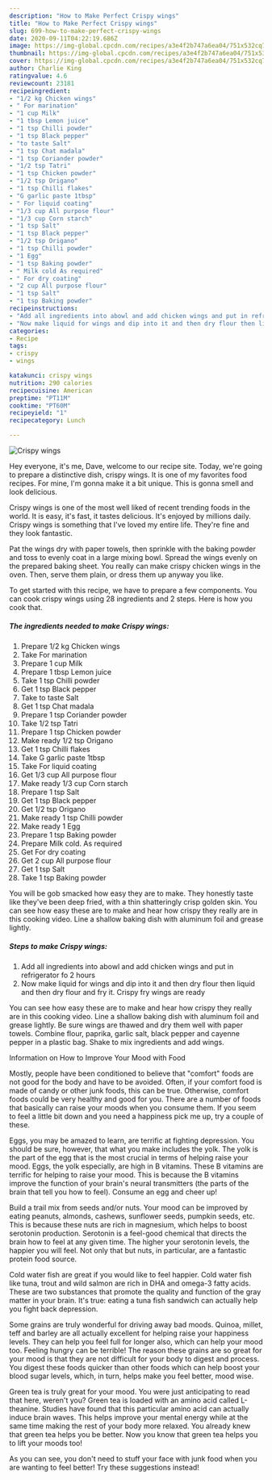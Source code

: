 ```yaml
---
description: "How to Make Perfect Crispy wings"
title: "How to Make Perfect Crispy wings"
slug: 699-how-to-make-perfect-crispy-wings
date: 2020-09-11T04:22:19.686Z
image: https://img-global.cpcdn.com/recipes/a3e4f2b747a6ea04/751x532cq70/crispy-wings-recipe-main-photo.jpg
thumbnail: https://img-global.cpcdn.com/recipes/a3e4f2b747a6ea04/751x532cq70/crispy-wings-recipe-main-photo.jpg
cover: https://img-global.cpcdn.com/recipes/a3e4f2b747a6ea04/751x532cq70/crispy-wings-recipe-main-photo.jpg
author: Charlie King
ratingvalue: 4.6
reviewcount: 23181
recipeingredient:
- "1/2 kg Chicken wings"
- " For marination"
- "1 cup Milk"
- "1 tbsp Lemon juice"
- "1 tsp Chilli powder"
- "1 tsp Black pepper"
- "to taste Salt"
- "1 tsp Chat madala"
- "1 tsp Coriander powder"
- "1/2 tsp Tatri"
- "1 tsp Chicken powder"
- "1/2 tsp Origano"
- "1 tsp Chilli flakes"
- "G garlic paste 1tbsp"
- " For liquid coating"
- "1/3 cup All purpose flour"
- "1/3 cup Corn starch"
- "1 tsp Salt"
- "1 tsp Black pepper"
- "1/2 tsp Origano"
- "1 tsp Chilli powder"
- "1 Egg"
- "1 tsp Baking powder"
- " Milk cold As required"
- " For dry coating"
- "2 cup All purpose flour"
- "1 tsp Salt"
- "1 tsp Baking powder"
recipeinstructions:
- "Add all ingredients into abowl and add chicken wings and put in refrigerator fo 2 hours"
- "Now make liquid for wings and dip into it and then dry flour then liquid and then dry flour and fry it. Crispy fry wings are ready"
categories:
- Recipe
tags:
- crispy
- wings

katakunci: crispy wings 
nutrition: 290 calories
recipecuisine: American
preptime: "PT11M"
cooktime: "PT60M"
recipeyield: "1"
recipecategory: Lunch

---
```



![Crispy wings](https://img-global.cpcdn.com/recipes/a3e4f2b747a6ea04/751x532cq70/crispy-wings-recipe-main-photo.jpg)

Hey everyone, it's me, Dave, welcome to our recipe site. Today, we're going to prepare a distinctive dish, crispy wings. It is one of my favorites food recipes. For mine, I'm gonna make it a bit unique. This is gonna smell and look delicious.

Crispy wings is one of the most well liked of recent trending foods in the world. It is easy, it's fast, it tastes delicious. It's enjoyed by millions daily. Crispy wings is something that I've loved my entire life. They're fine and they look fantastic.

Pat the wings dry with paper towels, then sprinkle with the baking powder and toss to evenly coat in a large mixing bowl. Spread the wings evenly on the prepared baking sheet. You really can make crispy chicken wings in the oven. Then, serve them plain, or dress them up anyway you like.


To get started with this recipe, we have to prepare a few components. You can cook crispy wings using 28 ingredients and 2 steps. Here is how you cook that.

<!--inarticleads1-->

##### The ingredients needed to make Crispy wings:

1. Prepare 1/2 kg Chicken wings
1. Take  For marination
1. Prepare 1 cup Milk
1. Prepare 1 tbsp Lemon juice
1. Take 1 tsp Chilli powder
1. Get 1 tsp Black pepper
1. Take to taste Salt
1. Get 1 tsp Chat madala
1. Prepare 1 tsp Coriander powder
1. Take 1/2 tsp Tatri
1. Prepare 1 tsp Chicken powder
1. Make ready 1/2 tsp Origano
1. Get 1 tsp Chilli flakes
1. Take G garlic paste 1tbsp
1. Take  For liquid coating
1. Get 1/3 cup All purpose flour
1. Make ready 1/3 cup Corn starch
1. Prepare 1 tsp Salt
1. Get 1 tsp Black pepper
1. Get 1/2 tsp Origano
1. Make ready 1 tsp Chilli powder
1. Make ready 1 Egg
1. Prepare 1 tsp Baking powder
1. Prepare  Milk cold. As required
1. Get  For dry coating
1. Get 2 cup All purpose flour
1. Get 1 tsp Salt
1. Take 1 tsp Baking powder


You will be gob smacked how easy they are to make. They honestly taste like they&#39;ve been deep fried, with a thin shatteringly crisp golden skin. You can see how easy these are to make and hear how crispy they really are in this cooking video. Line a shallow baking dish with aluminum foil and grease lightly. 

<!--inarticleads2-->

##### Steps to make Crispy wings:

1. Add all ingredients into abowl and add chicken wings and put in refrigerator fo 2 hours
1. Now make liquid for wings and dip into it and then dry flour then liquid and then dry flour and fry it. Crispy fry wings are ready


You can see how easy these are to make and hear how crispy they really are in this cooking video. Line a shallow baking dish with aluminum foil and grease lightly. Be sure wings are thawed and dry them well with paper towels. Combine flour, paprika, garlic salt, black pepper and cayenne pepper in a plastic bag. Shake to mix ingredients and add wings. 

Information on How to Improve Your Mood with Food


Mostly, people have been conditioned to believe that "comfort" foods are not good for the body and have to be avoided. Often, if your comfort food is made of candy or other junk foods, this can be true. Otherwise, comfort foods could be very healthy and good for you. There are a number of foods that basically can raise your moods when you consume them. If you seem to feel a little bit down and you need a happiness pick me up, try a couple of these.

Eggs, you may be amazed to learn, are terrific at fighting depression. You should be sure, however, that what you make includes the yolk. The yolk is the part of the egg that is the most crucial in terms of helping raise your mood. Eggs, the yolk especially, are high in B vitamins. These B vitamins are terrific for helping to raise your mood. This is because the B vitamins improve the function of your brain's neural transmitters (the parts of the brain that tell you how to feel). Consume an egg and cheer up!

Build a trail mix from seeds and/or nuts. Your mood can be improved by eating peanuts, almonds, cashews, sunflower seeds, pumpkin seeds, etc. This is because these nuts are rich in magnesium, which helps to boost serotonin production. Serotonin is a feel-good chemical that directs the brain how to feel at any given time. The higher your serotonin levels, the happier you will feel. Not only that but nuts, in particular, are a fantastic protein food source.

Cold water fish are great if you would like to feel happier. Cold water fish like tuna, trout and wild salmon are rich in DHA and omega-3 fatty acids. These are two substances that promote the quality and function of the gray matter in your brain. It's true: eating a tuna fish sandwich can actually help you fight back depression. 

Some grains are truly wonderful for driving away bad moods. Quinoa, millet, teff and barley are all actually excellent for helping raise your happiness levels. They can help you feel full for longer also, which can help your mood too. Feeling hungry can be terrible! The reason these grains are so great for your mood is that they are not difficult for your body to digest and process. You digest these foods quicker than other foods which can help boost your blood sugar levels, which, in turn, helps make you feel better, mood wise.

Green tea is truly great for your mood. You were just anticipating to read that here, weren't you? Green tea is loaded with an amino acid called L-theanine. Studies have found that this particular amino acid can actually induce brain waves. This helps improve your mental energy while at the same time making the rest of your body more relaxed. You already knew that green tea helps you be better. Now you know that green tea helps you to lift your moods too!

As you can see, you don't need to stuff your face with junk food when you are wanting to feel better! Try  these suggestions  instead!

